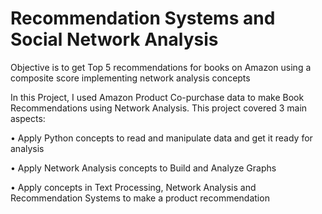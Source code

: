 # Recommendation Systems and Social Network Analysis
Objective is to get Top 5 recommendations for books on Amazon using a composite score implementing network analysis concepts


In this Project, I used Amazon Product Co-purchase data to make Book Recommendations using Network Analysis. This project covered 3 main aspects:

•	Apply Python concepts to read and manipulate data and get it ready for analysis

•	Apply Network Analysis concepts to Build and Analyze Graphs

•	Apply concepts in Text Processing, Network Analysis and Recommendation Systems to make a product recommendation



 


